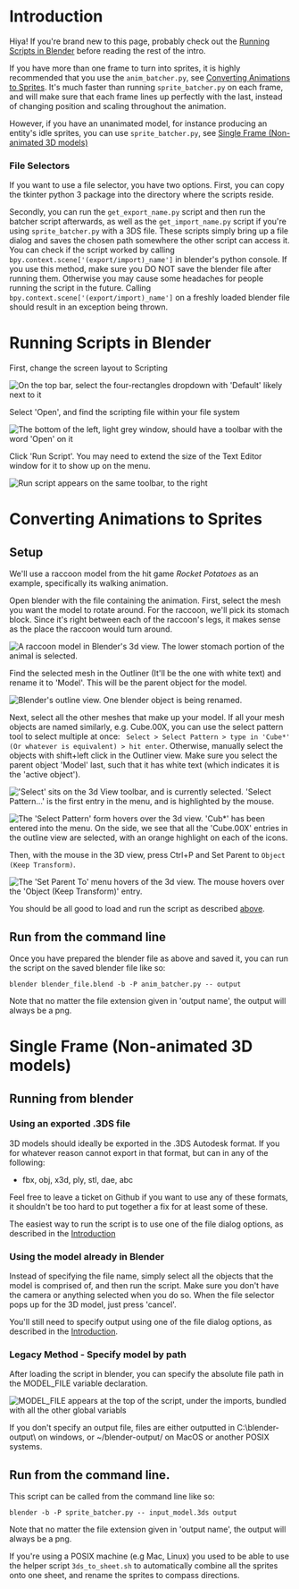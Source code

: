 # Introduction
Hiya! If you're brand new to this page, probably check out the [Running Scripts in Blender](#running-scripts-in-blender) before reading the rest of the intro.

If you have more than one frame to turn into sprites, it is highly recommended that you use the `anim_batcher.py`, see [Converting Animations to Sprites](#converting-animations-to-sprites). It's much faster than running `sprite_batcher.py` on each frame, and will make sure that each frame lines up perfectly with the last, instead of changing position and scaling throughout the animation. 

However, if you have an unanimated model, for instance producing an entity's idle sprites, you can use `sprite_batcher.py`, see [Single Frame (Non-animated 3D models)](#single-frame-non-animated-3d-models)

### File Selectors
If you want to use a file selector, you have two options. First, you can copy the tkinter python 3 package into the directory where the scripts reside. 

Secondly, you can run the `get_export_name.py` script and then run the batcher script afterwards, as well as the `get_import_name.py` script if you're using `sprite_batcher.py` with a 3DS file. These scripts simply bring up a file dialog and saves the chosen path somewhere the other script can access it. You can check if the script worked by calling `bpy.context.scene['(export/import)_name']` in blender's python console. If you use this method, make sure you DO NOT save the blender file after running them. Otherwise you may cause some headaches for people running the script in the future. Calling `bpy.context.scene['(export/import)_name']` on a freshly loaded blender file should result in an exception being thrown.

# Running Scripts in Blender
First, change the screen layout to Scripting

![On the top bar, select the four-rectangles dropdown with 'Default' likely next to it](https://raw.githubusercontent.com/wiki/michaelruigrok/3d-iso-spriter/Images/blender/scripting-screen-mode.png)

Select 'Open', and find the scripting file within your file system

![The bottom of the left, light grey window, should have a toolbar with the word 'Open' on it](https://raw.githubusercontent.com/wiki/michaelruigrok/3d-iso-spriter/Images/blender/open-script.png)

Click 'Run Script'. You may need to extend the size of the Text Editor window for it to show up on the menu.

![Run script appears on the same toolbar, to the right](https://raw.githubusercontent.com/wiki/michaelruigrok/3d-iso-spriter/Images/blender/run-script.png)


# Converting Animations to Sprites

## Setup
We'll use a raccoon model from the hit game _Rocket Potatoes_ as an example,
specifically its walking animation.

Open blender with the file containing the animation. First, select the mesh you want the model to rotate around. For the raccoon, we'll pick its stomach block. Since it's right between each of the raccoon's legs, it makes sense as the place the raccoon would turn around.

![A raccoon model in Blender's 3d view. The lower stomach portion of the animal is selected.](https://raw.githubusercontent.com/wiki/michaelruigrok/3d-iso-spriter/Images/blender/select-rotation-mesh-raccoon.png)

Find the selected mesh in the Outliner (It'll be the one with white text) and rename it to 'Model'. This will be the parent object for the model.

![Blender's outline view. One blender object is being renamed.](https://raw.githubusercontent.com/wiki/michaelruigrok/3d-iso-spriter/Images/blender/rename-selected-mesh.png)

Next, select all the other meshes that make up your model. If all your mesh objects are named similarly, e.g. Cube.00X, you can use the select pattern tool to select multiple at once: ` Select > Select Pattern > type in 'Cube*' (Or whatever is equivalent) > hit enter`. Otherwise, manually select the objects with shift+left click in the Outliner view. Make sure you select the parent object 'Model' last, such that it has white text (which indicates it is the 'active object'). 

!['Select' sits on the 3d View toolbar, and is currently selected. 'Select Pattern...' is the first entry in the menu, and is highlighted by the mouse.](https://raw.githubusercontent.com/wiki/michaelruigrok/3d-iso-spriter/Images/blender/select-pattern.png)

![The 'Select Pattern' form hovers over the 3d view. 'Cub\*' has been entered into the menu. On the side, we see that all the 'Cube.00X' entries in the outline view are selected, with an orange highlight on each of the icons.](https://raw.githubusercontent.com/wiki/michaelruigrok/3d-iso-spriter/Images/blender/select-pattern-2.png)

Then, with the mouse in the 3D view, press Ctrl+P and Set Parent to `Object (Keep Transform)`. 

![The 'Set Parent To' menu hovers of the 3d view. The mouse hovers over the 'Object (Keep Transform)' entry.](https://raw.githubusercontent.com/wiki/michaelruigrok/3d-iso-spriter/Images/blender/set-parent.png)

You should be all good to load and run the script as described [above](#running-scripts-in-blender).

## Run from the command line
Once you have prepared the blender file as above and saved it, you can run the script on the saved blender file like so:
```
blender blender_file.blend -b -P anim_batcher.py -- output
```
Note that no matter the file extension given in 'output name', the output will always be a png.

# Single Frame (Non-animated 3D models)
## Running from blender
### Using an exported .3DS file

3D models should ideally be exported in the .3DS Autodesk format. If you for whatever reason cannot export in that format, but can in any of the following:
 * fbx, obj, x3d, ply, stl, dae, abc

Feel free to leave a ticket on Github if you want to use any of these formats, it shouldn't be too hard to put together a fix for at least some of these.

The easiest way to run the script is to use one of the file dialog options, as described in the [Introduction](#file-selectors)

### Using the model already in Blender
Instead of specifying the file name, simply select all the objects that the model is comprised of, and then run the script. Make sure you don't have the camera or anything selected when you do so. When the file selector pops up for the 3D model, just press 'cancel'.

You'll still need to specify output using one of the file dialog options, as described in the [Introduction](#file-selectors).

### Legacy Method - Specify model by path

After loading the script in blender, you can specify the absolute file path in the MODEL_FILE variable declaration. 

![MODEL_FILE appears at the top of the script, under the imports, bundled with all the other global variabls](https://raw.githubusercontent.com/wiki/michaelruigrok/3d-iso-spriter/Images/blender/add-model-file.png)

If you don't specify an output file, files are either outputted in C:\blender-output\ on windows, or ~/blender-output/ on MacOS or another POSIX systems.

## Run from the command line.

This script can be called from the command line
like so:
```
blender -b -P sprite_batcher.py -- input_model.3ds output
```

Note that no matter the file extension given in 'output name', the output will always be a png.

If you're using a POSIX machine (e.g Mac, Linux) you used to be able to use the helper script `3ds_to_sheet.sh` to automatically combine all the sprites onto one sheet, and rename the sprites to compass directions.

